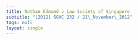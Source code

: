 ```yaml
---
title: Nathan Edmund v Law Society of Singapore
subtitle: "[2012] SGHC 232 / 21\_November\_2012"
tags: null
layout: single
---
```


